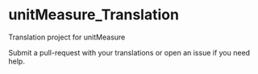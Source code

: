 # unitMeasure_Translation
Translation project for unitMeasure


Submit a pull-request with your translations or open an issue if you need help. 
